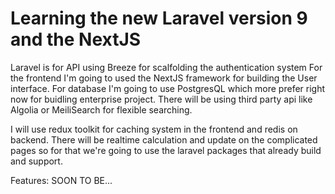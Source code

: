 # Learning the new Laravel version 9 and the NextJS

Laravel is for API using Breeze for scalfolding the authentication system
For the frontend I'm going to used the NextJS framework for building the User interface.
For database I'm going to use PostgresQL which more prefer right now for buidling enterprise project.
There will be using third party api like Algolia or MeiliSearch for flexible searching.

I will use redux toolkit for caching system in the frontend and redis on backend.
There will be realtime calculation and update on the complicated pages so for that we're going to use the laravel packages that already build and support.

Features:
SOON TO BE...
